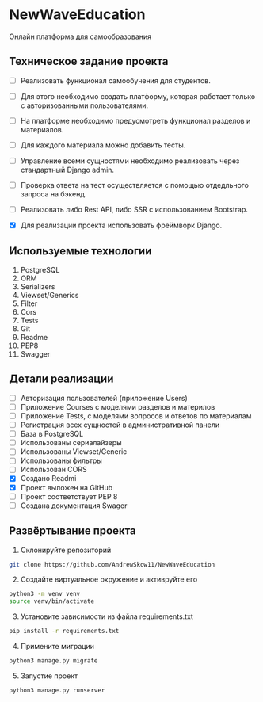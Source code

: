 # NewWaveEducation
Онлайн платформа для самообразования

## Техническое задание проекта 

- [ ] Реализовать функционал самообучения для студентов. 

- [ ] Для этого необходимо создать платформу, которая работает только с авторизованными пользователями.

- [ ] На платформе необходимо предусмотреть функционал разделов и материалов. 

- [ ] Для каждого материала можно добавить тесты.

- [ ] Управление всеми сущностями необходимо реализовать через стандартный Django admin.

- [ ] Проверка ответа на тест осуществляется с помощью отдедльного запроса на бэкенд. 

- [ ] Реализовать либо Rest API, либо SSR с использованием Bootstrap.

- [x] Для реализации проекта использовать фреймворк Django.

## Используемые технологии 

1. PostgreSQL 
2. ORM 
3. Serializers 
4. Viewset/Generics 
5. Filter 
6. Cors 
7. Tests 
8. Git 
9. Readme 
10. PEP8 
11. Swagger 

## Детали реализации 

- [ ] Авторизация пользователей (приложение Users)
- [ ] Приложение Courses c моделями разделов и материлов 
- [ ] Приложение Tests, с моделями вопросов и ответов по материалам
- [ ] Регистрация всех сущностей в административной панели
- [ ] База в PostgreSQL
- [ ] Использованы сериалайзеры
- [ ] Использованы Viewset/Generic
- [ ] Использованы фильтры
- [ ] Использован CORS
- [x] Создано Readmi 
- [x] Проект выложен на GitHub
- [ ] Проект соответствует PEP 8 
- [ ] Создана документация Swager 

## Развёртывание проекта 
1. Склонируйте репозиторий 
```sh
git clone https://github.com/AndrewSkow11/NewWaveEducation
```
2. Создайте виртуальное окружение и активруйте его
```sh
python3 -m venv venv
source venv/bin/activate
```

3. Установите зависимости из файла requirements.txt
```bash
pip install -r requirements.txt
```

4. Примените миграции 
```bash
python3 manage.py migrate 
```

5. Запустие проект
```bash
python3 manage.py runserver
```
